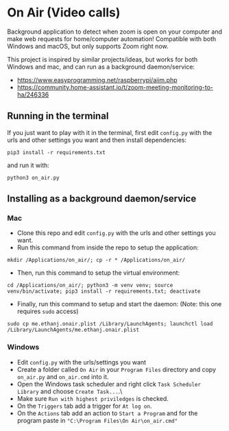 # On Air (Video calls)
Background application to detect when zoom is open on your computer and make web requests for home/computer automation! Compatible with both Windows and macOS, but only supports Zoom right now.

This project is inspired by similar projects/ideas, but works for both Windows and mac, and can run as a background daemon/service:
- https://www.easyprogramming.net/raspberrypi/aiim.php
- https://community.home-assistant.io/t/zoom-meeting-monitoring-to-ha/246336

## Running in the terminal
If you just want to play with it in the terminal, first edit `config.py` with the urls and other settings you want and then install dependencies:
```
pip3 install -r requirements.txt
```

and run it with:
```
python3 on_air.py
```

## Installing as a background daemon/service

### Mac
- Clone this repo and edit `config.py` with the urls and other settings you want.
- Run this command from inside the repo to setup the application:
```
mkdir /Applications/on_air/; cp -r * /Applications/on_air/
```

- Then, run this command to setup the virtual environment:
```
cd /Applications/on_air/; python3 -m venv venv; source venv/bin/activate; pip3 install -r requirements.txt; deactivate
```

- Finally, run this command to setup and start the daemon: (Note: this one requires `sudo` access)
```
sudo cp me.ethanj.onair.plist /Library/LaunchAgents; launchctl load /Library/LaunchAgents/me.ethanj.onair.plist
```

### Windows
- Edit `config.py` with the urls/settings you want
- Create a folder called `On Air` in your `Program Files` directory and copy `on_air.py` and `on_air.cmd` into it.
- Open the Windows task scheduler and right click `Task Scheduler Library` and choose `Create Task...`.\
- Make sure `Run with highest priviledges` is checked.
- On the `Triggers` tab add a trigger for `At log on`.
- On the `Actions` tab add an action to `Start a Program` and for the program paste in `"C:\Program Files\On Air\on_air.cmd"`
